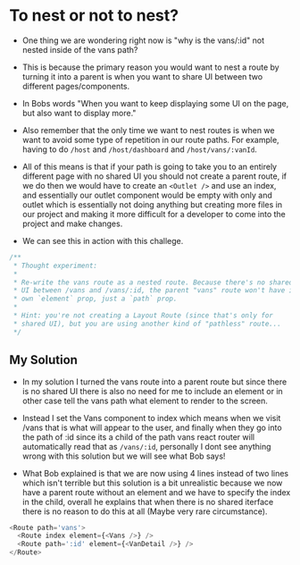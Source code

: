# To nest or not to nest?

- One thing we are wondering right now is "why is the vans/:id" not nested inside of the vans path?

- This is because the primary reason you would want to nest a route by turning it into a parent is when you want to share UI between two different pages/components.

- In Bobs words "When you want to keep displaying some UI on the page, but also want to display more."

- Also remember that the only time we want to nest routes is when we want to avoid some type of repetition in our route paths. For example, having to do `/host` and `/host/dashboard` and `/host/vans/:vanId`.

- All of this means is that if your path is going to take you to an entirely different page with no shared UI you should not create a parent route, if we do then we would have to create an `<Outlet />` and use an index, and essentially our outlet component would be empty with only and outlet which is essentially not doing anything but creating more files in our project and making it more difficult for a developer to come into the project and make changes.

- We can see this in action with this challege.

```js
/**
 * Thought experiment:
 *
 * Re-write the vans route as a nested route. Because there's no shared
 * UI between /vans and /vans/:id, the parent "vans" route won't have its
 * own `element` prop, just a `path` prop.
 *
 * Hint: you're not creating a Layout Route (since that's only for
 * shared UI), but you are using another kind of "pathless" route...
 */
```

## My Solution

- In my solution I turned the vans route into a parent route but since there is no shared UI there is also no need for me to include an element or in other case tell the vans path what element to render to the screen.

- Instead I set the Vans component to index which means when we visit /vans that is what will appear to the user, and finally when they go into the path of :id since its a child of the path vans react router will automatically read that as `/vans/:id`, personally I dont see anything wrong with this solution but we will see what Bob says!

- What Bob explained is that we are now using 4 lines instead of two lines which isn't terrible but this solution is a bit unrealistic because we now have a parent route without an element and we have to specify the index in the child, overall he explains that when there is no shared iterface there is no reason to do this at all (Maybe very rare circumstance).

```js
<Route path='vans'>
  <Route index element={<Vans />} />
  <Route path=':id' element={<VanDetail />} />
</Route>
```
